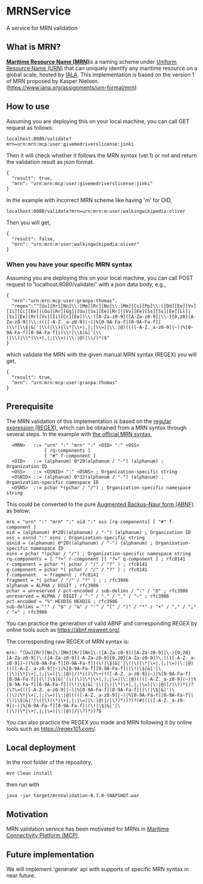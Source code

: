 # MRNService
A service for MRN validation

## What is MRN?
[**Maritime Resource Name (MRN)**](https://www.iala-aism.org/technical/data-modelling/mrn/)is a naming scheme under [Uniform Resource Name (URN)](https://en.wikipedia.org/wiki/Uniform_Resource_Name) that can uniquely identify any maritime resource on a global scale, hosted by [IALA](https://www.iala-aism.org/).
This implementation is based on the version 1 of MRN proposed by Kasper Nielsen. (https://www.iana.org/assignments/urn-formal/mrn)

## How to use
Assuming you are deploying this on your local machine, you can call GET request as follows:

    localhost:8080/validate?mrn=urn:mrn:mcp:user:givemedriverslicense:jinki

Then it will check whether it follows the MRN syntax (ver.1) or not and return the validation result as json format.

    {
      "result": true,
      "mrn": "urn:mrn:mcp:user:givemedriverslicense:jinki"
    }
  
In the example with incorrect MRN scheme like having 'm' for OID,

    localhost:8080/validate?mrn=urn:mrn:m:user:walkingwikipedia:oliver

Then you will get,

    {
      "result": false,
      "mrn": "urn:mrn:m:user:walkingwikipedia:oliver"
    }
  
### When you have your specific MRN syntax
Assuming you are deploying this on your local machine, you can call POST request to 'localhost:8080/validate/' with a json data body, e.g.,

    {
	  "mrn":"urn:mrn:mcp:user:granpa:thomas",
  	  "regex":"^[Uu][Rr][Nn]\\:[Mm][Rr][Nn]\\:[Mm][Cc][Pp]\\:([Dd][Ee][Vv][Ii][Cc][Ee]|[Oo][Rr][Gg]|[Uu][Ss][Ee][Rr]|[Vv][Ee][Ss][Ss][Ee][Ll]|[Ss][Ee][Rr][Vv][Ii][Cc][Ee])\\:([A-Za-z0-9]([A-Za-z0-9]|\\-){0,20}[A-Za-z0-9])\\:((([-A-Z._a-z0-9]|~)|%[0-9A-Fa-f][0-9A-Fa-f]|(\\!|\\$|&|'|\\(|\\)|\\*|\\+|,|;|\\=)|\\:|@)((([-A-Z._a-z0-9]|~)|%[0-9A-Fa-f][0-9A-Fa-f]|(\\!|\\$|&|'|\\(|\\)|\\*|\\+|,|;|\\=)|\\:|@)|\\/)*)$"
    }

which validate the MRN with the given manual MRN syntax (REGEX) you will get,

    {
      "result": true,
      "mrn": "urn:mrn:mcp:user:granpa:thomas"
    }

## Prerequisite
The MRN validation of this implementation is based on the [regular expression (REGEX)](https://en.wikipedia.org/wiki/Regular_expression), which can be obtained from a MRN syntax through several steps.
In the example with [the official MRN syntax](https://www.iana.org/assignments/urn-formal/mrn),

      <MRN>   ::= "urn" ":" "mrn" ":" <OID> ":" <OSS>
                  [ rq-components ]
                  [ "#" f-component ]
      <OID>   ::= (alphanum) 0*20(alphanum / "-") (alphanum) ; Organization ID
      <OSS>   ::= <OSNID> ":" <OSNS> ; Organization-specific string
      <OSNID> ::= (alphanum) 0*32(alphanum / "-") (alphanum) ; Organization-specific namespace ID
      <OSNS>  ::= pchar *(pchar / "/") ; Organization-specific namespace string
                  
This could be converted to the pure [Augmented Backus–Naur form (ABNF)](https://en.wikipedia.org/wiki/Augmented_Backus%E2%80%93Naur_form) as below:

    mrn = "urn" ":" "mrn" ":" oid ":" oss [rq-components] [ "#" f-component ]
    oid = (alphanum) 0*20((alphanum) / "-") (alphanum) ; Organization ID
    oss = osnid ":" osns ; Organization-specific string
    osnid = (alphanum) 0*20((alphanum) / "-") (alphanum) ; Organization-specific namespace ID
    osns = pchar *(pchar / "/") ; Organization-specific namespace string
    rq-components = [ "?+" r-component ][ "?=" q-component ] ; rfc8141
    r-component = pchar *( pchar / "/" / "?" ) ; rfc8141
    q-component = pchar *( pchar / "/" / "?" ) ; rfc8141
    f-component   = fragment ; rfc8141
    fragment = *( pchar / "/" / "?" ) ; ; rfc3986
    alphanum = ALPHA / DIGIT ; rfc3986
    pchar = unreserved / pct-encoded / sub-delims / ":" / "@" ; rfc3986
    unreserved = ALPHA / DIGIT / "-" / "." / "_" / "~" ; rfc3986
    pct-encoded = "%" HEXDIG HEXDIG ; rfc3986
    sub-delims = "!" / "$" / "&" / "'" / "(" / ")" / "*" / "+" / "," / ";" / "=" ; rfc3986

You can practice the generation of valid ABNF and corresponding REGEX by online tools such as https://abnf.msweet.org/.

The corresponding raw REGEX of MRN syntax is:

    mrn: ^[Uu][Rr][Nn]\:[Mm][Rr][Nn]\:([A-Za-z0-9]([A-Za-z0-9]|\-){0,20}[A-Za-z0-9])\:([A-Za-z0-9][-A-Za-z0-9]{0,20}[A-Za-z0-9])\:((([-A-Z._a-z0-9]|~)|%[0-9A-Fa-f][0-9A-Fa-f]|(\!|\$|&|'|\(|\)|\*|\+|,|;|\=)|\:|@)((([-A-Z._a-z0-9]|~)|%[0-9A-Fa-f][0-9A-Fa-f]|(\!|\$|&|'|\(|\)|\*|\+|,|;|\=)|\:|@)|/)*)((\?\+((([-A-Z._a-z0-9]|~)|%[0-9A-Fa-f][0-9A-Fa-f]|(\!|\$|&|'|\(|\)|\*|\+|,|;|\=)|\:|@)((([-A-Z._a-z0-9]|~)|%[0-9A-Fa-f][0-9A-Fa-f]|(\!|\$|&|'|\(|\)|\*|\+|,|;|\=)|\:|@)|/|\?)*))?(\?\=((([-A-Z._a-z0-9]|~)|%[0-9A-Fa-f][0-9A-Fa-f]|(\!|\$|&|'|\(|\)|\*|\+|,|;|\=)|\:|@)((([-A-Z._a-z0-9]|~)|%[0-9A-Fa-f][0-9A-Fa-f]|(\!|\$|&|'|\(|\)|\*|\+|,|;|\=)|\:|@)|/|\?)*))?)?(#(((([-A-Z._a-z0-9]|~)|%[0-9A-Fa-f][0-9A-Fa-f]|(\!|\$|&|'|\(|\)|\*|\+|,|;|\=)|\:|@)|/|\?)*))?$

You can also practice the REGEX you made and MRN following it by online tools such as https://regex101.com/.


## Local deployment
In the root folder of the repository,

    mvn clean install

then run with

    java -jar target/mrnValidation-0.7.0-SNAPSHOT.war

## Motivation
MRN validation service has been motivated for MRNs in [Maritime Connectivity Platform (MCP)](https://maritimeconnectivity.net/).

## Future implementation
We will implement 'generate' api with supports of specific MRN syntax in near future.

